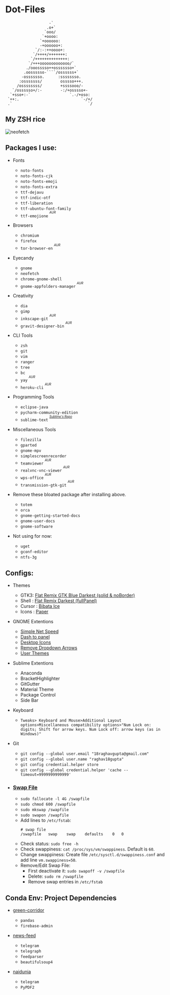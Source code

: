 # Dot-Files

```
                   -`
                  .o+`
                 `ooo/
                `+oooo:
               `+oooooo:
               -+oooooo+:
             `/:-:++oooo+:
            `/++++/+++++++:
           `/++++++++++++++:
          `/+++ooooooooooooo/`
         ./ooosssso++osssssso+`
        .oossssso-````/ossssss+`
       -osssssso.      :ssssssso.
      :osssssss/        osssso+++.
     /ossssssss/        +ssssooo/-
   `/ossssso+/:-        -:/+osssso+-
  `+sso+:-`                 `.-/+oso:
 `++:.                           `-/+/
 .`                                 `/
```

## My ZSH rice

![neofetch](https://raw.githubusercontent.com/raghav18gupta/dotfiles/master/imgs/neofetch-ss.png)

## Packages I use:

- Fonts
	- `noto-fonts`
	- `noto-fonts-cjk`
	- `noto-fonts-emoji`
	- `noto-fonts-extra`
	- `ttf-dejavu`
	- `ttf-indic-otf`
	- `ttf-liberation`
	- `ttf-ubuntu-font-family`
	- `ttf-emojione` <sup><sup>*AUR*</sup></sup>

- Browsers
	- `chromium`
	- `firefox`
	- `tor-browser-en` <sup><sup>*AUR*</sup></sup>

- Eyecandy
	- `gnome`
	- `neofetch`
	- `chrome-gnome-shell`
	- `gnome-appfolders-manager` <sup><sup>*AUR*</sup></sup>

- Creativity
	- `dia`
	- `gimp`
	- `inkscape-git` <sup><sup>*AUR*</sup></sup>
	- `gravit-designer-bin` <sup><sup>*AUR*</sup></sup>

- CLI Tools
	- `zsh`
	- `git`
	- `vim`
	- `ranger`
	- `tree`
	- `bc`
	- `yay` <sup><sup>*AUR*</sup></sup>
	- `heroku-cli` <sup><sup>*AUR*</sup></sup>

- Programming Tools
	- `eclipse-java`
	- `pycharm-community-edition`
	- `sublime-text` <sup><sup>*[Sublime's Repo](https://www.sublimetext.com/docs/3/linux_repositories.html#pacman)*</sup></sup>

- Miscellaneous Tools
	- `filezilla`
	- `gparted`
	- `gnome-mpv`
	- `simplescreenrecorder`
	- `teamviewer` <sup><sup>*AUR*</sup></sup>
	- `realvnc-vnc-viewer` <sup><sup>*AUR*</sup></sup>
	- `wps-office` <sup><sup>*AUR*</sup></sup>
	- `transmission-gtk-git` <sup><sup>*AUR*</sup></sup>

- Remove these bloated package after installing above.
	- `totem`
	- `orca`
	- `gnome-getting-started-docs`
	- `gnome-user-docs`
	- `gnome-software`

- Not using for now:
	- `uget`
	- `gconf-editor`
	- `ntfs-3g`


## Configs:
- Themes
	- GTK3: [Flat Remix GTK Blue Darkest (solid & noBorder)](https://www.gnome-look.org/p/1214931/)
	- Shell : [Flat Remix Darkest (fullPanel)](https://www.gnome-look.org/p/1013030/)
	- Cursor : [Bibata Ice](https://www.gnome-look.org/p/1197198/)
	- Icons : [Paper](https://github.com/snwh/paper-icon-theme)

- GNOME Extentions
	- [Simple Net Speed](https://extensions.gnome.org/extension/1085/simple-net-speed/)
	- [Dash to panel](https://extensions.gnome.org/extension/1160/dash-to-panel/)
	- [Desktop Icons](https://extensions.gnome.org/extension/1465/desktop-icons/)
	- [Remove Dropdown Arrows](https://extensions.gnome.org/extension/800/remove-dropdown-arrows/)
	- [User Themes](https://extensions.gnome.org/extension/19/user-themes/)

- Sublime Extentions
	- Anaconda
	- BracketHighlighter
	- GitGutter
	- Material Theme
	- Package Control
	- Side Bar

- Keyboard
	- `Tweaks> Keyboard and Mouse>Additional Layout options>Miscellaneous compatibility options>"Num Lock on: digits; Shift for arrow keys. Num Lock off: arrow keys (as in Windows)"`

- Git

	- `git config --global user.email "18raghavgupta@gmail.com"`
	- `git config --global user.name "raghav18gupta"`
	- `git config credential.helper store`
	- `git config --global credential.helper 'cache --timeout=9999999999999'`

- ### [Swap File](https://access.redhat.com/solutions/103833)
	- `sudo fallocate -l 4G /swapfile`
	- `sudo chmod 600 /swapfile`
	- `sudo mkswap /swapfile`
	- `sudo swapon /swapfile`
	- Add lines to `/etc/fstab`:
		```
		# swap file
		/swapfile	swap	swap	defaults	0	0
		```
	- Check status: `sudo free -h`
	- Check swappiness: `cat /proc/sys/vm/swappiness`. Default is `60`.
	- Change swappiness: Create file `/etc/sysctl.d/swappiness.conf`  and add line `vm.swappiness=50`.
	- Remove/Edit Swap File:
		- First deactivate it: `sudo swapoff -v /swapfile`
		- Delete: `sudo rm /swapfile`
		- Remove swap entries in `/etc/fstab`
	
## Conda Env: Project Dependencies
- [green-corridor](https://github.com/raghav18gupta/green-corridor-v2)
	- `pandas`
	- `firebase-admin`

- [news-feed](https://github.com/raghav18gupta/IndianExpressBot)
	- `telegram`
	- `telegraph`
	- `feedparser`
	- `beautifulsoup4`

- [naidunia](https://github.com/raghav18gupta/naidunia-epaper-downloder)
	- `telegram`
	- `PyPDF2`